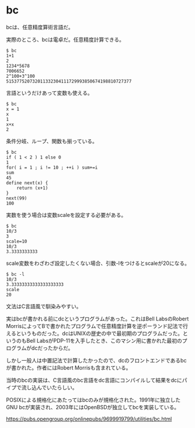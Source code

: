 # bc

bcは、任意精度算術言語だ。

実際のところ、bcは電卓だ。任意精度計算できる。

~~~
$ bc
1+1
2
1234*5678
7006652
2^100+3^100
515377520732011332304111729993850674198810727377
~~~

言語というだけあって変数も使える。

~~~
$ bc
x = 1
x
1
x+x
2
~~~

条件分岐、ループ、関数も揃っている。

~~~
$ bc
if ( 1 < 2 ) 1 else 0
1
for( i = 1 ; i != 10 ; ++i ) sum+=i
sum
45
define next(x) {
    return (x+1)
}
next(99)
100
~~~

実数を使う場合は変数scaleを設定する必要がある。

~~~
$ bc
10/3
3
scale=10
10/3
3.3333333333
~~~

scale変数をわざわざ設定したくない場合、引数-lをつけるとscaleが20になる。

~~~
$ bc -l
10/3
3.33333333333333333333
scale
20
~~~

文法はC言語風で馴染みやすい。

実はbcが書かれる前にdcというプログラムがあった。これはBell LabsのRobert MorrisによってBで書かれたプログラムで任意精度計算を逆ポーランド記法で行えるというものだった。dcはUNIXの歴史の中で最初期のプログラムだった。というのもBell LabsがPDP-11を入手したとき、このマシン用に書かれた最初のプログラムがdcだったからだ。

しかし一般人は中置記法で計算したかったので、dcのフロントエンドであるbcが書かれた。作者にはRobert Morrisも含まれている。

当時のbcの実装は、C言語風のbc言語をdc言語にコンパイルして結果をdcにパイプで流し込んでいたらしい。

POSIXによる規格化にあたってはbcのみが規格化された。1991年に独立したGNU bcが実装され、2003年にはOpenBSDが独立してbcを実装している。

<https://pubs.opengroup.org/onlinepubs/9699919799/utilities/bc.html>

